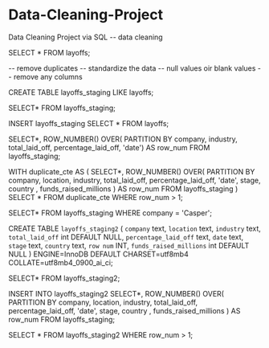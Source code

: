 # Data-Cleaning-Project
Data  Cleaning Project via SQL
-- data cleaning 


SELECT *
FROM layoffs;


-- remove duplicates
-- standardize the data 
-- null values oir blank values
-- remove any columns

CREATE TABLE layoffs_staging
LIKE layoffs;

SELECT*
FROM layoffs_staging;

INSERT layoffs_staging
SELECT *
FROM layoffs;


SELECT*,
ROW_NUMBER() OVER(
PARTITION BY company, industry, total_laid_off, percentage_laid_off, 'date') AS row_num
FROM layoffs_staging;

WITH duplicate_cte AS
(
SELECT*,
ROW_NUMBER() OVER(
PARTITION BY company, location, 
industry, total_laid_off, percentage_laid_off, 'date', stage, 
country , funds_raised_millions ) AS row_num
FROM layoffs_staging
)
SELECT *
FROM duplicate_cte
WHERE row_num > 1;

SELECT*
FROM layoffs_staging
WHERE company = 'Casper';


CREATE TABLE `layoffs_staging2` (
  `company` text,
  `location` text,
  `industry` text,
  `total_laid_off` int DEFAULT NULL,
  `percentage_laid_off` text,
  `date` text,
  `stage` text,
  `country` text,
  `row num` INT,
  `funds_raised_millions` int DEFAULT NULL
) ENGINE=InnoDB DEFAULT CHARSET=utf8mb4 COLLATE=utf8mb4_0900_ai_ci;

SELECT*
FROM layoffs_staging2;

INSERT INTO layoffs_staging2
SELECT*,
ROW_NUMBER() OVER(
PARTITION BY company, location, 
industry, total_laid_off, percentage_laid_off, 'date', stage, 
country , funds_raised_millions ) AS row_num
FROM layoffs_staging;

SELECT * 
FROM layoffs_staging2
WHERE row_num > 1;
